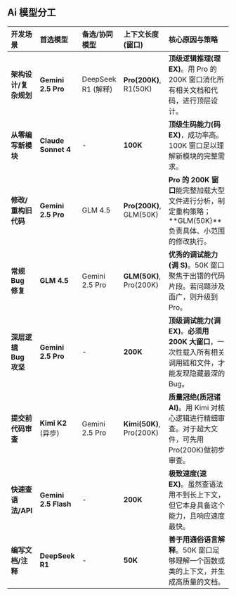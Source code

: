 ## Ai 模型分工

| 开发场景              | 首选模型             | 备选/协同模型      | 上下文长度 (窗口)        | 核心原因与策略                                                                                            |
| :-------------------- | :------------------- | :----------------- | :----------------------- | :-------------------------------------------------------------------------------------------------------- |
| **架构设计/复杂规划** | **Gemini 2.5 Pro**   | DeepSeek R1 (解释) | **Pro(200K)**, R1(50K)   | **顶级逻辑推理(理 EX)**。用 Pro 的 200K 窗口消化所有相关文档和代码，进行顶层设计。                        |
| **从零编写新模块**    | **Claude Sonnet 4**  | -                  | **100K**                 | **顶级生码能力(码 EX)**，成功率高。100K 窗口足以理解新模块的完整需求。                                    |
| **修改/重构旧代码**   | **Gemini 2.5 Pro**   | GLM 4.5            | **Pro(200K)**, GLM(50K)  | **Pro 的 200K 窗口**能完整加载大型文件进行分析，制定重构策略；**GLM(50K)**负责具体、小范围的修改执行。    |
| **常规 Bug 修复**     | **GLM 4.5**          | Gemini 2.5 Pro     | **GLM(50K)**, Pro(200K)  | **优秀的调试能力(调 S)**。50K 窗口聚焦于出错的代码片段。若问题涉及面广，则升级到 Pro。                    |
| **深层逻辑 Bug 攻坚** | **Gemini 2.5 Pro**   | -                  | **200K**                 | **顶级调试能力(调 EX)**。**必须用 200K 大窗口**，一次性载入所有相关调用链和文件，才能发现隐藏最深的 Bug。 |
| **提交前代码审查**    | **Kimi K2** (异步)   | Gemini 2.5 Pro     | **Kimi(50K)**, Pro(200K) | **质量冠绝(质冠诸 AI)**。用 Kimi 对核心逻辑进行精细审查。对于超大文件，可先用 Pro(200K)做初步审查。       |
| **快速查语法/API**    | **Gemini 2.5 Flash** | -                  | **200K**                 | **极致速度(速 EX)**。虽然查语法用不到长上下文，但它本身具备这个能力，且响应速度最快。                     |
| **编写文档/注释**     | **DeepSeek R1**      | -                  | **50K**                  | **善于用通俗语言解释**。50K 窗口足够理解一个函数或类的上下文，并生成高质量的文档。                        |
